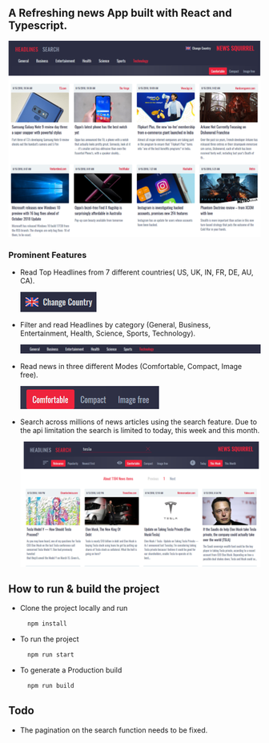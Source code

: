 ## A Refreshing news App built with React and Typescript.

![app_logo](public/assets/app-front.png)

### Prominent Features

- Read Top Headlines from 7 different countries( US, UK, IN, FR, DE, AU, CA).
  
  ![](2018-08-15-11-46-27.png)

- Filter and read Headlines by category (General, Business, Entertainment, Health, Science,     Sports, Technology).
  
  ![](2018-08-15-11-47-27.png)

- Read news in three different Modes (Comfortable, Compact, Image free).
  
  ![](2018-08-15-11-47-56.png)

- Search across millions of news articles using the search feature. Due to the api limitation the search is limited to today, this week and this month.
  
  ![](2018-08-15-11-49-50.png)

## How to run & build the project
- Clone the project locally and run
  ```javascript
    npm install
  ```
- To run the project
  ```javascript
    npm run start
  ```
- To generate a Production build
  ```javascript
    npm run build
  ```  
## Todo

- The pagination on the search function needs to be fixed.